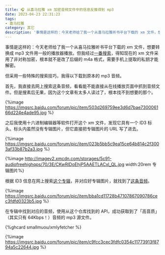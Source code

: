```yaml
---
title: 🎧 从喜马拉雅 xm 加密音频文件中的信息反推得到 mp3
date: 2023-04-23 22:31:23
tags:
- 喜马拉雅
category: 其它
description: '事情是这样的：今天老师给了我一个从喜马拉雅听书平台下载的 xm 文件，想要转换成 mp3 文件用一般的播放器播放。但我经过一番搜索，得知现在的 xm 文件采用了非对称加密，根本就不是改了后缀的 m4a 格式，需要老师上提取的私钥才能解密。但采用一些特殊的搜索技巧，我得以下载到原本的 mp3 音频。'
---
```


事情是这样的：今天老师给了我一个从喜马拉雅听书平台下载的 xm 文件，想要转换成 mp3 文件用一般的播放器播放。但我经过[一番搜索](https://github.com/yinzixie/HimalayaRename)，得知现在的 xm 文件采用了非对称加密，根本就不是改了后缀的 m4a 格式，需要手机上提取的私钥才能解密。

但采用一些特殊的搜索技巧，我得以下载到原本的 mp3 音频。

<!--more-->

首先，我直接去网上搜索这条音频，看看能不能直接从在线播放页面中抓到音频文件。但是搜素后无果，因为这个文章有太多人读过了，根本找不到想要的那个。

{%image https://imgsrc.baidu.com/forum/pic/item/503d269759ee3d6d7bae730006166d224e4ade95.jpg %}

之后我使用十六进制编辑器等软件打开这个 xm 文件，发现它具有一个 ID3 标头。标头内虽然没有专辑图片，但它直接把专辑图片的 URL 写了进去。

{%image https://imgsrc.baidu.com/forum/pic/item/023b5bb5c9ea15ce64b814c2f3003af33b87b2a3.jpg %}

{%image http://imagev2.xmcdn.com/storages/5c91-audiofreehighqps/70/3E/CKwRIDoEhjP5AAETLACxl_QL.jpg width:20rem 专辑图片%}

根据 ID3 信息在网上搜索[这个专辑](https://www.ximalaya.com/album/49621027)，并对应好专辑图片，就找到了[这条音频](https://www.ximalaya.com/sound/454538558)。

{%image https://imgsrc.baidu.com/forum/pic/item/bba1cd11728b47107867090786cec3fdfd0323b5.jpg %}

在专辑中找到对应的音频，使用从这个仓库找到的 API，成功获取到了「高音质」（其实只有 64Kbps！）音频的 mp3 源文件。

{%ghcard smallmuou/xmlyfetcher %}

{%image https://imgsrc.baidu.com/forum/pic/item/c9fcc3cec3fdfc0354c11773913f8794a5c22644.jpg %}
